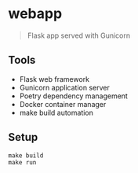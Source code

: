 # webapp
> Flask app served with Gunicorn

## Tools

* Flask web framework
* Gunicorn application server
* Poetry dependency management
* Docker container manager
* make build automation

## Setup

```
make build
make run
```

